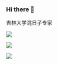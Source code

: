 ### Hi there 👋

吉林大学混日子专家

![](https://img.shields.io/badge/Age-22-orange)

[![](https://img.shields.io/badge/%E5%9B%B4%E6%A3%8B-10K-success)](https://www.101weiqi.com/u/piner/)

<img align="left" src="https://github-readme-stats.vercel.app/api?username=qjksxy&show_icons=true&icon_color=CE1D2D&text_color=718096&bg_color=ffffff&hide_title=true&theme=buefy" />

<!--
**qjksxy/qjksxy** is a ✨ _special_ ✨ repository because its `README.md` (this file) appears on your GitHub profile.

Here are some ideas to get you started:

- 🔭 I’m currently working on ...
- 🌱 I’m currently learning ...
- 👯 I’m looking to collaborate on ...
- 🤔 I’m looking for help with ...
- 💬 Ask me about ...
- 📫 How to reach me: ...
- 😄 Pronouns: ...
- ⚡ Fun fact: ...
-->

